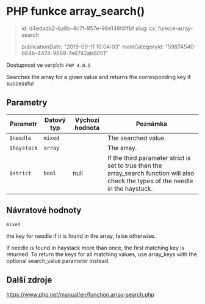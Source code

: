 PHP funkce array_search()
=========================

> id: d4edadb2-ba8b-4c7f-957e-98e148f4ffbf
> slug:
> 	cs: funkce-array-search
>
> publicationDate: "2019-09-11 10:04:03"
> mainCategoryId: "59874540-664b-4474-9869-7e6742ab6051"

Dostupnost ve verzích: `PHP 4.0.5`

Searches the array for a given value and returns the corresponding key if successful


Parametry
--------------

| Parametr | Datový typ | Výchozí hodnota | Poznámka |
|-----|-----|-----|-----|
| `$needle` | `mixed` |  | The searched value. |
| `$haystack` | `array` |  | The array. |
| `$strict` | `bool` | null | If the third parameter strict is set to true then the array_search function will also check the types of the needle in the haystack. |


Návratové hodnoty
----------------

`mixed`

the key for needle if it is found in the
array, false otherwise.
</p>
<p>
If needle is found in haystack
more than once, the first matching key is returned. To return the keys for
all matching values, use array_keys with the optional
search_value parameter instead.

Další zdroje
------------

https://www.php.net/manual/en/function.array-search.php
